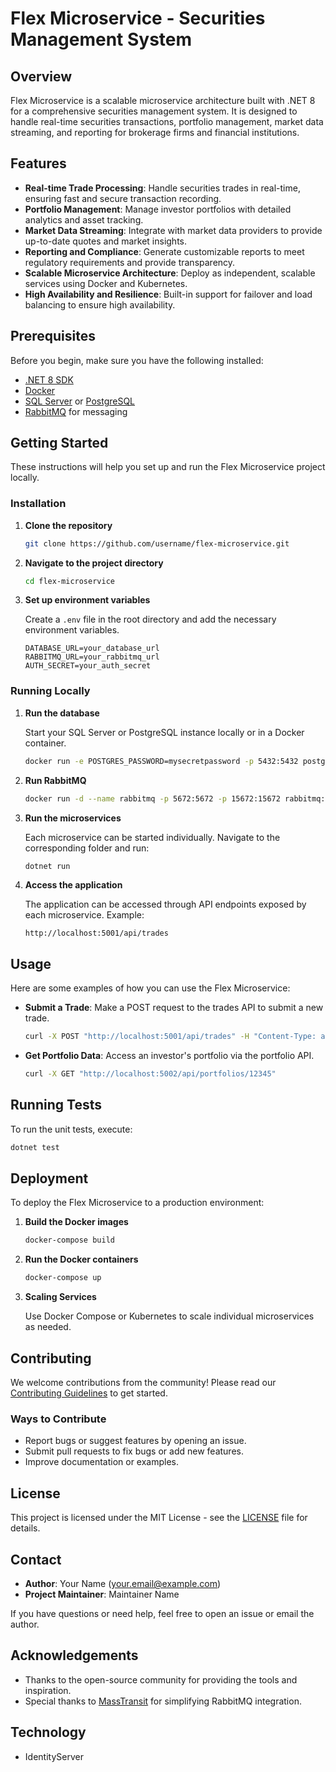 # Flex Microservice - Securities Management System

## Overview

Flex Microservice is a scalable microservice architecture built with .NET 8 for a comprehensive securities management system. It is designed to handle real-time securities transactions, portfolio management, market data streaming, and reporting for brokerage firms and financial institutions.

## Features

- **Real-time Trade Processing**: Handle securities trades in real-time, ensuring fast and secure transaction recording.
- **Portfolio Management**: Manage investor portfolios with detailed analytics and asset tracking.
- **Market Data Streaming**: Integrate with market data providers to provide up-to-date quotes and market insights.
- **Reporting and Compliance**: Generate customizable reports to meet regulatory requirements and provide transparency.
- **Scalable Microservice Architecture**: Deploy as independent, scalable services using Docker and Kubernetes.
- **High Availability and Resilience**: Built-in support for failover and load balancing to ensure high availability.

## Prerequisites

Before you begin, make sure you have the following installed:

- [.NET 8 SDK](https://dotnet.microsoft.com/)
- [Docker](https://docs.docker.com/get-docker/)
- [SQL Server](https://www.microsoft.com/en-us/sql-server/sql-server-downloads) or [PostgreSQL](https://www.postgresql.org/download/)
- [RabbitMQ](https://www.rabbitmq.com/download.html) for messaging

## Getting Started

These instructions will help you set up and run the Flex Microservice project locally.

### Installation

1. **Clone the repository**

   ```bash
   git clone https://github.com/username/flex-microservice.git
   ```

2. **Navigate to the project directory**

   ```bash
   cd flex-microservice
   ```

3. **Set up environment variables**

   Create a `.env` file in the root directory and add the necessary environment variables.

   ```
   DATABASE_URL=your_database_url
   RABBITMQ_URL=your_rabbitmq_url
   AUTH_SECRET=your_auth_secret
   ```

### Running Locally

1. **Run the database**

   Start your SQL Server or PostgreSQL instance locally or in a Docker container.

   ```bash
   docker run -e POSTGRES_PASSWORD=mysecretpassword -p 5432:5432 postgres
   ```

2. **Run RabbitMQ**

   ```bash
   docker run -d --name rabbitmq -p 5672:5672 -p 15672:15672 rabbitmq:3-management
   ```

3. **Run the microservices**

   Each microservice can be started individually. Navigate to the corresponding folder and run:

   ```bash
   dotnet run
   ```

4. **Access the application**

   The application can be accessed through API endpoints exposed by each microservice. Example:

   ```
   http://localhost:5001/api/trades
   ```

## Usage

Here are some examples of how you can use the Flex Microservice:

- **Submit a Trade**: Make a POST request to the trades API to submit a new trade.
  ```bash
  curl -X POST "http://localhost:5001/api/trades" -H "Content-Type: application/json" -d '{"symbol": "AAPL", "quantity": 100, "price": 150.25}'
  ```
- **Get Portfolio Data**: Access an investor's portfolio via the portfolio API.
  ```bash
  curl -X GET "http://localhost:5002/api/portfolios/12345"
  ```

## Running Tests

To run the unit tests, execute:

```bash
dotnet test
```

## Deployment

To deploy the Flex Microservice to a production environment:

1. **Build the Docker images**

   ```bash
   docker-compose build
   ```

2. **Run the Docker containers**

   ```bash
   docker-compose up
   ```

3. **Scaling Services**

   Use Docker Compose or Kubernetes to scale individual microservices as needed.

## Contributing

We welcome contributions from the community! Please read our [Contributing Guidelines](link/to/contributing.md) to get started.

### Ways to Contribute

- Report bugs or suggest features by opening an issue.
- Submit pull requests to fix bugs or add new features.
- Improve documentation or examples.

## License

This project is licensed under the MIT License - see the [LICENSE](link/to/license) file for details.

## Contact

- **Author**: Your Name ([your.email@example.com](mailto:your.email@example.com))
- **Project Maintainer**: Maintainer Name

If you have questions or need help, feel free to open an issue or email the author.

## Acknowledgements

- Thanks to the open-source community for providing the tools and inspiration.
- Special thanks to [MassTransit](https://masstransit-project.com/) for simplifying RabbitMQ integration.

## Technology
- IdentityServer
